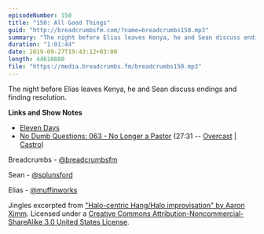 ```yaml
---
episodeNumber: 150
title: "150: All Good Things"
guid: "http://breadcrumbsfm.com/?name=breadcrumbs150.mp3"
summary: "The night before Elias leaves Kenya, he and Sean discuss endings and finding resolution."
duration: "1:01:44"
date: 2019-09-27T19:43:12+03:00
length: 44610880
file: "https://media.breadcrumbs.fm/breadcrumbs150.mp3"
---
```

The night before Elias leaves Kenya, he and Sean discuss endings and finding resolution.

**Links and Show Notes**
- [Eleven Days](https://seanlunsford.com/eleven-days/)
- [No Dumb Questions: 063 - No Longer a Pastor](http://nodumbqs.libsyn.com/063-no-longer-a-pastor) (27:31 -- [Overcast](https://overcast.fm/+IUrYNscaA/27:31) | [Castro](https://castro.fm/episode/A8iRIb#27:31))

Breadcrumbs - [@breadcrumbsfm](https://twitter.com/breadcrumbsfm)

Sean - [@splunsford](https://twitter.com/splunsford)

Elias - [@muffinworks](https://twitter.com/muffinworks)

Jingles excerpted from ["Halo-centric Hang/Halo improvisation" by Aaron Ximm](http://freemusicarchive.org/music/aaron_ximm/handpans_and_the_hang/). Licensed under a [Creative Commons Attribution-Noncommercial-ShareAlike 3.0 United States License](http://creativecommons.org/licenses/by-nc-sa/3.0/us/).